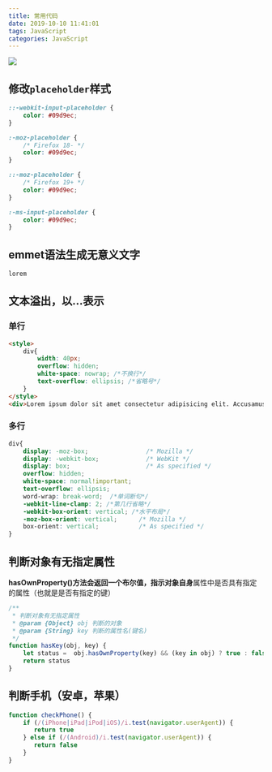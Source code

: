 ```yaml
---
title: 常用代码
date: 2019-10-10 11:41:01
tags: JavaScript
categories: JavaScript
---
```






![]( https://s2.ax1x.com/2019/12/04/QQbjV1.jpg )

## 修改`placeholder`样式

```css
::-webkit-input-placeholder {
    color: #09d9ec;
}

:-moz-placeholder {
    /* Firefox 18- */
    color: #09d9ec;
}

::-moz-placeholder {
    /* Firefox 19+ */
    color: #09d9ec;
}

:-ms-input-placeholder {
    color: #09d9ec;
}
```

## emmet语法生成无意义文字

```tex
lorem
```

## 文本溢出，以...表示

### 单行

```html
<style>
    div{
        width: 40px;
        overflow: hidden;
        white-space: nowrap; /*不换行*/
        text-overflow: ellipsis; /*省略号*/
    }
</style>
<div>Lorem ipsum dolor sit amet consectetur adipisicing elit. Accusamus facilis iure quos aliquam, tempore repellat explicabo officiis ducimus ullam voluptatum assumenda voluptate mollitia sapiente pariatur. Labore laboriosam reprehenderit placeat possimus?</div>
```

### 多行

```css
div{
    display: -moz-box;                /* Mozilla */
    display: -webkit-box;             /* WebKit */
    display: box;                     /* As specified */
    overflow: hidden;
    white-space: normal!important;
    text-overflow: ellipsis;
    word-wrap: break-word;	/*单词断句*/
    -webkit-line-clamp: 2; /*第几行省略*/
    -webkit-box-orient: vertical; /*水平布局*/
    -moz-box-orient: vertical;      /* Mozilla */
    box-orient: vertical;           /* As specified */
}
```



## 判断对象有无指定属性

**hasOwnProperty()**方法会返回一个布尔值，指示对象**自身**属性中是否具有指定的属性（也就是是否有指定的键）

```js
/**
 * 判断对象有无指定属性
 * @param {Object} obj 判断的对象
 * @param {String} key 判断的属性名(键名)
 */
function hasKey(obj, key) {
    let status =  obj.hasOwnProperty(key) && (key in obj) ? true : false
    return status
}
```

## 判断手机（安卓，苹果）

```js
function checkPhone() {
    if (/(iPhone|iPad|iPod|iOS)/i.test(navigator.userAgent)) {
       return true
    } else if (/(Android)/i.test(navigator.userAgent)) {
       return false
    }
}
```



































